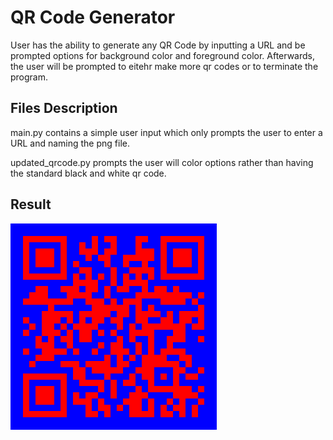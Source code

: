 # QR Code Generator

User has the ability to generate any QR Code by inputting a URL and be prompted options for background color and foreground color. Afterwards, the user will be prompted to eitehr make more qr codes or to terminate the program. 

## Files Description

main.py contains a simple user input which only prompts the user to enter a URL and naming the png file.

updated_qrcode.py prompts the user will color options rather than having the standard black and white qr code.

## Result



![QR Code](YouTube.png)